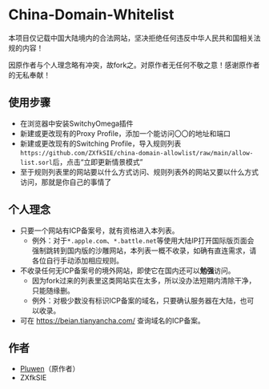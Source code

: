 # China-Domain-Whitelist
本项目仅记载中国大陆境内的合法网站，坚决拒绝任何违反中华人民共和国相关法规的内容！

因原作者与个人理念略有冲突，故fork之。对原作者无任何不敬之意！感谢原作者的无私奉献！

## 使用步骤
* 在浏览器中安装SwitchyOmega插件
* 新建或更改现有的Proxy Profile，添加一个能访问〇〇的地址和端口
* 新建或更改现有的Switching Profile，导入规则列表`https://github.com/ZXfkSIE/china-domain-allowlist/raw/main/allow-list.sorl`后，点击“立即更新情景模式”
* 至于规则列表里的网站要以什么方式访问、规则列表外的网站又要以什么方式访问，那就是你自己的事情了

## 个人理念
* 只要一个网站有ICP备案号，就有资格进入本列表。
  * 例外：对于`*.apple.com`、`*.battle.net`等使用大陆IP打开国际版页面会强制跳转到国内版的沙雕网站，本列表一概不收录，如确有直连需求，请各位自行手动添加相应规则。
* 不收录任何无ICP备案号的境外网站，即使它在国内还可以**勉强**访问。
  * 因为fork过来的列表里这类网站实在太多，所以没办法短期内清除干净，只能随缘删。
  * 例外：对极少数没有标识ICP备案的域名，只要确认服务器在大陆，也可以收录。
* 可在 https://beian.tianyancha.com/ 查询域名的ICP备案。

## 作者
* [Pluwen](https://twitter.com/pluwen)（原作者）
* ZXfkSIE